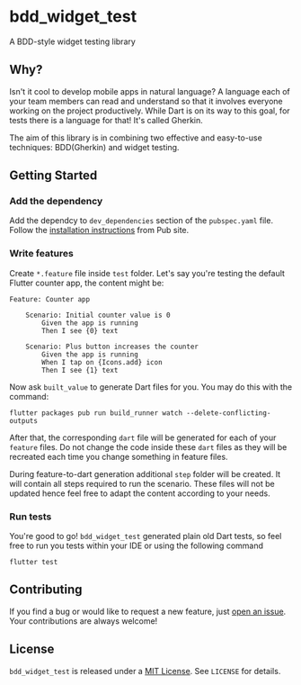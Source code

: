 # bdd_widget_test

A BDD-style widget testing library

## Why?

Isn't it cool to develop mobile apps in natural language? A language each of your team members can read and understand so that it involves everyone working on the project productively. While Dart is on its way to this goal, for tests there is a language for that! It's called Gherkin.

The aim of this library is in combining two effective and easy-to-use techniques: BDD(Gherkin) and widget testing.

## Getting Started

### Add the dependency

Add the dependcy to `dev_dependencies` section of the `pubspec.yaml` file.
Follow the [installation instructions](https://pub.dartlang.org/packages/bdd_widget_test#-installing-tab-) from Pub site.

### Write features

Create `*.feature` file inside `test` folder. Let's say you're testing the default Flutter counter app, the content might be:
```
Feature: Counter app
    
    Scenario: Initial counter value is 0
        Given the app is running
        Then I see {0} text

    Scenario: Plus button increases the counter
        Given the app is running
        When I tap on {Icons.add} icon
        Then I see {1} text
```

Now ask `built_value` to generate Dart files for you. You may do this with the command:
```
flutter packages pub run build_runner watch --delete-conflicting-outputs
```
After that, the corresponding `dart` file will be generated for each of your `feature` files. Do not change the code inside these `dart` files as they will be recreated each time you change something in feature files.

During feature-to-dart generation additional `step` folder will be created. It will contain all steps required to run the scenario. These files will not be updated hence feel free to adapt the content according to your needs.

### Run tests

You're good to go! `bdd_widget_test` generated plain old Dart tests, so feel free to run you tests within your IDE or using the following command
```
flutter test
```

## Contributing

If you find a bug or would like to request a new feature, just [open an issue](https://github.com/olexale/bdd_widget_test/issues/new). Your contributions are always welcome!

## License
`bdd_widget_test` is released under a [MIT License](https://opensource.org/licenses/MIT). See `LICENSE` for details.
